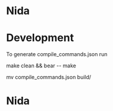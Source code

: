# Nida
# Development
To generate compile_commands.json run 

make clean && bear -- make

mv compile_commands.json build/


# Nida
